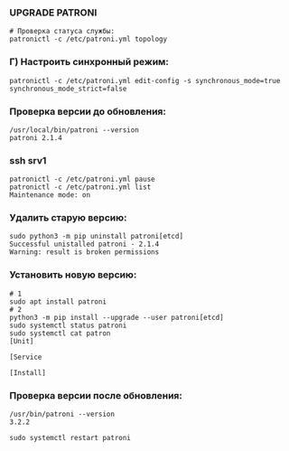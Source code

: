### UPGRADE PATRONI
```
# Проверка статуса службы:
patronictl -c /etc/patroni.yml topology
```
### Г) Настроить синхронный режим:
```
patronictl -c /etc/patroni.yml edit-config -s synchronous_mode=true synchronous_mode_strict=false

```
### Проверка версии до обновления:
```
/usr/local/bin/patroni --version
patroni 2.1.4
```
### ssh srv1
```
patronictl -c /etc/patroni.yml pause
patronictl -c /etc/patroni.yml list
Maintenance mode: on
```
### Удалить старую версию:
```
sudo python3 -m pip uninstall patroni[etcd]
Successful unistalled patroni - 2.1.4
Warning: result is broken permissions
```
### Установить новую версию:
```
# 1
sudo apt install patroni
# 2
python3 -m pip install --upgrade --user patroni[etcd]
sudo systemctl status patroni
sudo systemctl cat patron
[Unit]

[Service

[Install]
```
### Проверка версии после обновления:
```
/usr/bin/patroni --version
3.2.2
```
```
sudo systemctl restart patroni
```
























